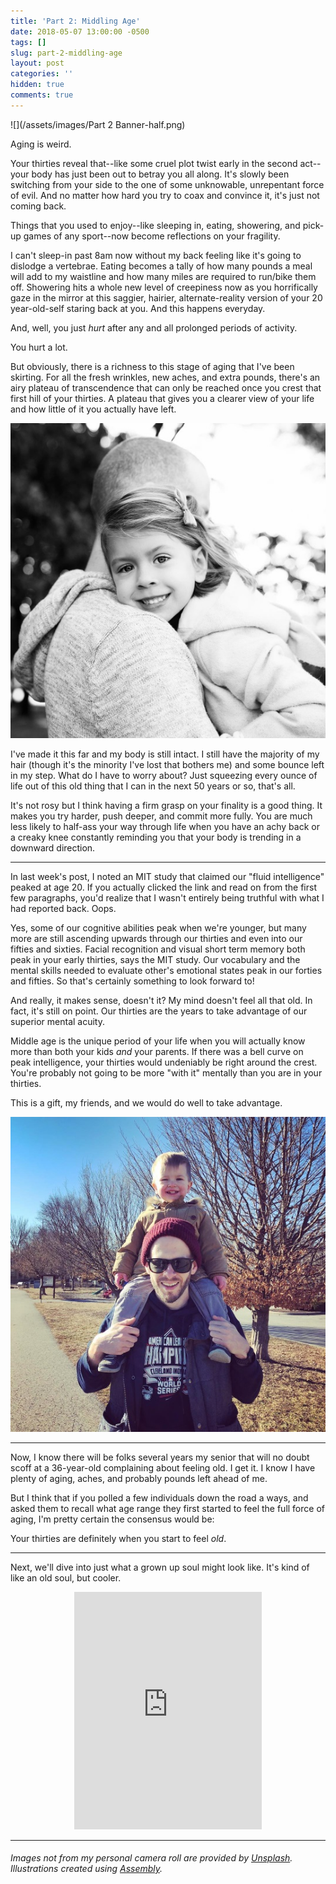 ```yaml
---
title: 'Part 2: Middling Age'
date: 2018-05-07 13:00:00 -0500
tags: []
slug: part-2-middling-age
layout: post
categories: ''
hidden: true
comments: true
---
```

![](/assets/images/Part 2 Banner-half.png)

Aging is weird.

<!-- break -->

Your thirties reveal that--like some cruel plot twist early in the second act--your body has just been out to betray you all along. It's slowly been switching from your side to the one of some unknowable, unrepentant force of evil. And no matter how hard you try to coax and convince it, it's just not coming back.

Things that you used to enjoy--like sleeping in, eating, showering, and pick-up games of any sport--now become reflections on your fragility.

I can't sleep-in past 8am now without my back feeling like it's going to dislodge a vertebrae. Eating becomes a tally of how many pounds a meal will add to my waistline and how many miles are required to run/bike them off. Showering hits a whole new level of creepiness now as you horrifically gaze in the mirror at this saggier, hairier, alternate-reality version of your 20 year-old-self staring back at you. And this happens everyday.

And, well, you just _hurt_ after any and all prolonged periods of activity.

You hurt a lot.

But obviously, there is a richness to this stage of aging that I've been skirting. For all the fresh wrinkles, new aches, and extra pounds, there's an airy plateau of transcendence that can only be reached once you crest that first hill of your thirties. A plateau that gives you a clearer view of your life and how little of it you actually have left.

![](/assets/images/Audrey&Me-Small.jpg "My sweet girl, Audrey")

I've made it this far and my body is still intact. I still have the majority of my hair (though it's the minority I've lost that bothers me) and some bounce left in my step. What do I have to worry about? Just squeezing every ounce of life out of this old thing that I can in the next 50 years or so, that's all.

It's not rosy but I think having a firm grasp on your finality is a good thing. It makes you try harder, push deeper, and commit more fully. You are much less likely to half-ass your way through life when you have an achy back or a creaky knee constantly reminding you that your body is trending in a downward direction.

---

In last week's post, I noted an MIT study that claimed our "fluid intelligence" peaked at age 20. If you actually clicked the link and read on from the first few paragraphs, you'd realize that I wasn't entirely being truthful with what I had reported back. Oops.

Yes, some of our cognitive abilities peak when we're younger, but many more are still ascending upwards through our thirties and even into our fifties and sixties. Facial recognition and visual short term memory both peak in your early thirties, says the MIT study. Our vocabulary and the mental skills needed to evaluate other's emotional states peak in our forties and fifties. So that's certainly something to look forward to!

And really, it makes sense, doesn't it? My mind doesn't feel all that old. In fact, it's still on point. Our thirties are the years to take advantage of our superior mental acuity.

Middle age is the unique period of your life when you will actually know more than both your kids _and_ your parents. If there was a bell curve on peak intelligence, your thirties would undeniably be right around the crest. You're probably not going to be more "with it" mentally than you are in your thirties.

This is a gift, my friends, and we would do well to take advantage.

![](/assets/images/Benny&Me-Small.jpg "My lil buddy, Bennett")

---

Now, I know there will be folks several years my senior that will no doubt scoff at a 36-year-old complaining about feeling old. I get it. I know I have plenty of aging, aches, and probably pounds left ahead of me.

But I think that if you polled a few individuals down the road a ways, and asked them to recall what age range they first started to feel the full force of aging, I'm pretty certain the consensus would be:

Your thirties are definitely when you start to feel _old_.

---

Next, we'll dive into just what a grown up soul might look like. It's kind of like an old soul, but cooler.

<center><iframe src="https://open.spotify.com/embed/user/ryanstraits/playlist/3I4nzQhAYsxsko8Cbcj3Oe" width="300" height="380" frameborder="0" allowtransparency="true" allow="encrypted-media"></iframe></center>

---

###### _Images not from my personal camera roll are provided by_ [_Unsplash_](https://unsplash.com/)_. Illustrations created using_ [_Assembly_](http://assemblyapp.co/)_._